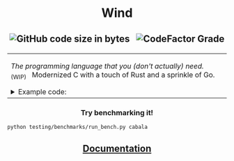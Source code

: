 <h1 align="center">
  <br>
  Wind
</h1>
<h2 align="center">

![GitHub code size in bytes](https://img.shields.io/github/languages/code-size/utcq/wind?style=for-the-badge) <span>&nbsp;</span>
![CodeFactor Grade](https://img.shields.io/codefactor/grade/github/utcq/wind?style=for-the-badge&color=blue)

</h2>

<table>
<tr>
<td>
  
_The programming language that you (don't actually) need._ &nbsp; <sub>(WIP)</sub> &nbsp;
Modernized C with a touch of Rust and a sprinkle of Go.


<details>
  <summary>
    Example code:
  </summary>

```rs
global maxRes:s64=-1;
func occrec(N: int, last: s64, M: s64, i: int): void {
    branch[
        N==i: return;
    ]
    var digit: int=3;
    loop[digit<=9] {
        branch[
            digit == (last%10): {}
            else : {
                var newLast: s64 = (last*10)+digit;
                var modc: s64 = newLast%M;
                branch [
                    modc > maxRes: {
                        maxRes = modc;
                    }
                ]
                occrec(N, newLast, M, i+1);
            }
        ]
        digit+=3;
    }
}
```
<sub>

**Problem from Training Olinfo: _[ois_cabala](https://training.olinfo.it/task/ois_cabala/)_**

</sub>

</details>

</td>
</tr>
</table>
<div align="center">
  <h3>Try benchmarking it!</h3>
</div>

```sh
python testing/benchmarks/run_bench.py cabala
```

<div align="center">

## [Documentation](https://wind-lang.me)

</div>